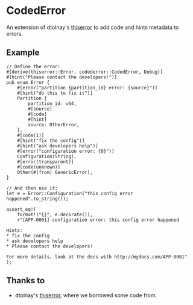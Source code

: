 # CodedError

An extension of dtolnay's [thiserror](https://docs.rs/thiserror/latest/thiserror/) to add code and hints metadata to errors.

## Example

```rust,ignore
// Define the error:
#[derive(thiserror::Error, codederror::CodedError, Debug)]
#[hint("Please contact the developers!")]
pub enum Error {
    #[error("partition {partition_id} error: {source}")]
    #[hint("do this to fix it")]
    Partition {
        partition_id: u64,
        #[source]
        #[code]
        #[hint]
        source: OtherError,
    },
    #[code(1)]
    #[hint("fix the config")]
    #[hint("ask developers help")]
    #[error("configuration error: {0}")]
    Configuration(String),
    #[error(transparent)]
    #[code(unknown)]
    Other(#[from] GenericError),
}

// And then use it:
let e = Error::Configuration("this config error happened".to_string());

assert_eq!(
    format!("{}", e.decorate()),
    r"[APP-0001] configuration error: this config error happened

Hints:
* fix the config
* ask developers help
* Please contact the developers!

For more details, look at the docs with http://mydocs.com/APP-0001"
);
```

## Thanks to

* dtolnay's [thiserror](https://docs.rs/thiserror/latest/thiserror/), where we borrowed some code from.
